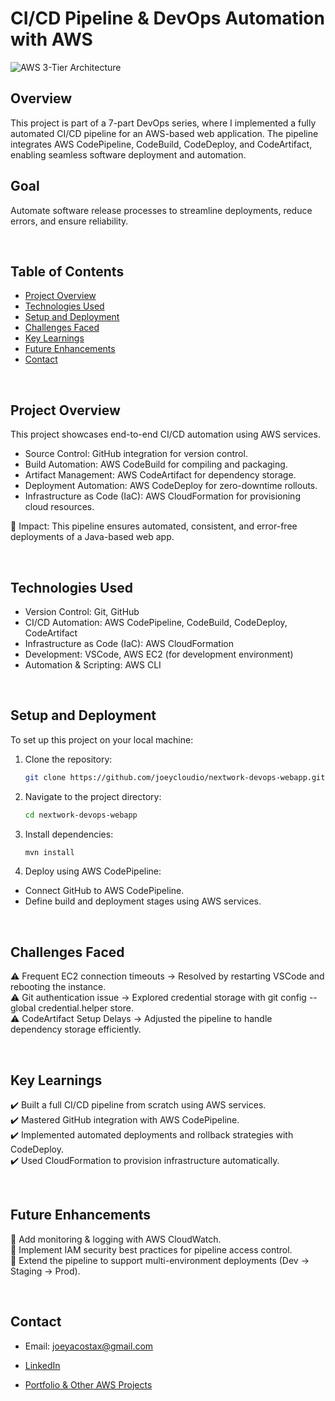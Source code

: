 # CI/CD Pipeline & DevOps Automation with AWS

![AWS 3-Tier Architecture](AWS_3-Tier_Architecture_1.png)

## Overview
This project is part of a 7-part DevOps series, where I implemented a fully automated CI/CD pipeline for an AWS-based web application. The pipeline integrates AWS CodePipeline, CodeBuild, CodeDeploy, and CodeArtifact, enabling seamless software deployment and automation.

## Goal
Automate software release processes to streamline deployments, reduce errors, and ensure reliability.

<br>

## Table of Contents
- [Project Overview](#project-overview)
- [Technologies Used](#technologies-used)
- [Setup and Deployment](#setup-and-deployment)
- [Challenges Faced](#challenges-faced)
- [Key Learnings](#key-learnings)
- [Future Enhancements](#future-enhancements)
- [Contact](#contact)

<br>

## Project Overview
This project showcases end-to-end CI/CD automation using AWS services.
- Source Control: GitHub integration for version control.
- Build Automation: AWS CodeBuild for compiling and packaging.
- Artifact Management: AWS CodeArtifact for dependency storage.
- Deployment Automation: AWS CodeDeploy for zero-downtime rollouts.
- Infrastructure as Code (IaC): AWS CloudFormation for provisioning cloud resources.

🔹 Impact: This pipeline ensures automated, consistent, and error-free deployments of a Java-based web app.

<br>

## Technologies Used

- Version Control: Git, GitHub
- CI/CD Automation: AWS CodePipeline, CodeBuild, CodeDeploy, CodeArtifact
- Infrastructure as Code (IaC): AWS CloudFormation
- Development: VSCode, AWS EC2 (for development environment)
- Automation & Scripting: AWS CLI

<br>

## Setup and Deployment
To set up this project on your local machine:

1. Clone the repository:
    ```bash
    git clone https://github.com/joeycloudio/nextwork-devops-webapp.git
    ```
2. Navigate to the project directory:
    ```bash
    cd nextwork-devops-webapp
    ```
3. Install dependencies:
    ```bash
    mvn install
    ```
4. Deploy using AWS CodePipeline:
- Connect GitHub to AWS CodePipeline.
- Define build and deployment stages using AWS services.

<br>

## Challenges Faced
⚠️ Frequent EC2 connection timeouts → Resolved by restarting VSCode and rebooting the instance.<br>
⚠️ Git authentication issue → Explored credential storage with git config --global credential.helper store.<br>
⚠️ CodeArtifact Setup Delays → Adjusted the pipeline to handle dependency storage efficiently.

<br>

## Key Learnings
✔️ Built a full CI/CD pipeline from scratch using AWS services.<br>
✔️ Mastered GitHub integration with AWS CodePipeline.<br>
✔️ Implemented automated deployments and rollback strategies with CodeDeploy.<br>
✔️ Used CloudFormation to provision infrastructure automatically.

<br>

## Future Enhancements
📌 Add monitoring & logging with AWS CloudWatch.<br>
📌 Implement IAM security best practices for pipeline access control.<br>
📌 Extend the pipeline to support multi-environment deployments (Dev → Staging → Prod).

<br>

## Contact

*   Email: joeyacostax@gmail.com

*   [LinkedIn](https://www.linkedin.com/in/joeyacosta/)
    
*   [Portfolio & Other AWS Projects](https://learn.nextwork.org/portfolio)
